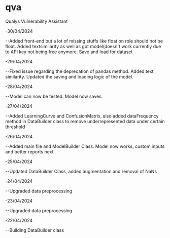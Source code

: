 # qva
Qualys Vulnerability Assistant

-30/04/2024

--Added front-end but a lot of missing stuffs like float on role should not be float. Added textsimilarity as well as gpt model(doesn't work currently due to API key not being free anymore. Save and load for dataset

-29/04/2024

--Fixed issue regarding the deprecation of pandas method. Added text similarity. Updated the saving and loading logic of the model.

-28/04/2024

--Model can now be tested. Model now saves.

-27/04/2024

--Added LearningCurve and ConfusionMatrix, also added dataFrequency method in DataBuilder class to remove underrepresented data under certain threshold

-26/04/2024

--Added main file and ModelBuilder Class. Model now works, custom inputs and better reports next

-25/04/2024

--Updated DataBuilder Class, added augmentation and removal of NaNs

-24/04/2024

--Upgraded data preprocessing

-23/04/2024

--Upgraded data preprocessing

-22/04/2024

--Building DataBuilder class
